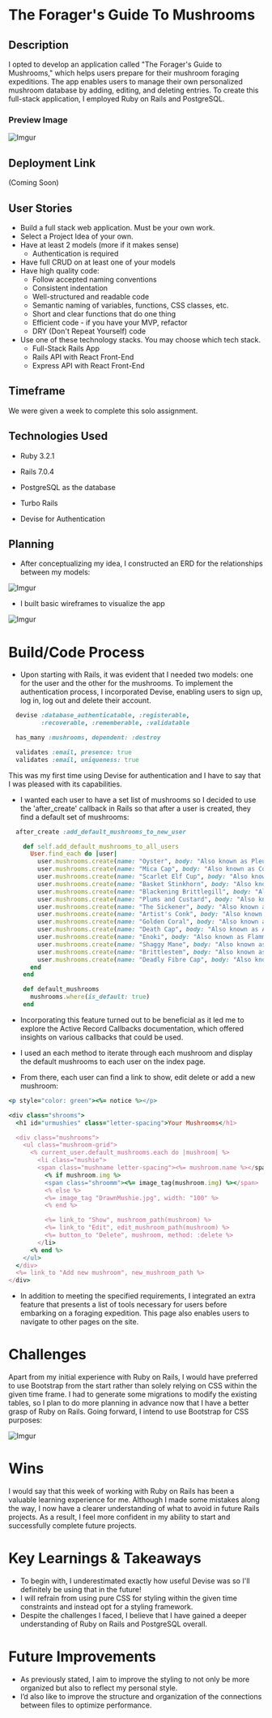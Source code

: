# The Forager's Guide To Mushrooms

## Description

I opted to develop an application called "The Forager's Guide to Mushrooms," which helps users prepare for their mushroom foraging expeditions. The app enables users to manage their own personalized mushroom database by adding, editing, and deleting entries. To create this full-stack application, I employed Ruby on Rails and PostgreSQL.

### Preview Image

![Imgur](https://i.imgur.com/rRNuR93.png)

## Deployment Link

(Coming Soon)

## User Stories

* Build a full stack web application. Must be your own work.
* Select a Project Idea of your own.
* Have at least 2 models (more if it makes sense)
  * Authentication is required
* Have full CRUD on at least one of your models 
* Have high quality code:
  * Follow accepted naming conventions
  * Consistent indentation
  * Well-structured and readable code
  * Semantic naming of variables, functions, CSS classes, etc.
  * Short and clear functions that do one thing
  * Efficient code - if you have your MVP, refactor
  * DRY (Don't Repeat Yourself) code
* Use one of these technology stacks. You may choose which tech stack.
  * Full-Stack Rails App
  * Rails API with React Front-End
  * Express API with React Front-End

## Timeframe 

We were given a week to complete this solo assignment.

## Technologies Used

* Ruby 3.2.1

* Rails 7.0.4

* PostgreSQL as the database

* Turbo Rails

* Devise for Authentication

## Planning

* After conceptualizing my idea, I constructed an ERD for the relationships between my models:

![Imgur](https://i.imgur.com/Qk0UwjV.png)

* I built basic wireframes to visualize the app

![Imgur](https://i.imgur.com/dKaNaKL.png)

# Build/Code Process

* Upon starting with Rails, it was evident that I needed two models: one for the user and the other for the mushrooms. To implement the authentication process, I incorporated Devise, enabling users to sign up, log in, log out and delete their account.

```ruby on rails
  devise :database_authenticatable, :registerable,
         :recoverable, :rememberable, :validatable

  has_many :mushrooms, dependent: :destroy

  validates :email, presence: true
  validates :email, uniqueness: true
```

This was my first time using Devise for authentication and I have to say that I was pleased with its capabilities.

* I wanted each user to have a set list of mushrooms so I decided to use the 'after_create' callback in Rails so that after a user is created, they find a default set of mushrooms:

```ruby on rails
  after_create :add_default_mushrooms_to_new_user

    def self.add_default_mushrooms_to_all_users
      User.find_each do |user|
        user.mushrooms.create(name: "Oyster", body: "Also known as Pleurotus ostreatus, the oyster  is highly nutritious. Oyster mushrooms may promote heart and immune system health, encourage healthy blood sugar control, and provide antioxidant and anti-inflammatory effects", psychedelic: false, deadly: false, img: "https://i.pinimg.com/564x/b2/5c/a0/b25ca021a20222e0f70d66af3a1a59b2.jpg")
        user.mushrooms.create(name: "Mica Cap", body: "Also known as Coprinellus Micaceus, the Mica cap contains bioactive compounds that have the potential to be used as adjuvants in cancer chemotherapy", psychedelic: false, deadly: false, img: "https://i.pinimg.com/564x/60/c1/cb/60c1cbfdc8736f31638bbbc356570206.jpg")
        user.mushrooms.create(name: "Scarlet Elf Cup", body: "Also known as Sarcoscypha Coccinea, the Scarlet Elf Cup is a hard to find mushroom with a terrible taste. Though it is not poisonous, it is not recommended for consumption", psychedelic: false, deadly: false, img: "https://i.pinimg.com/564x/69/a7/e2/69a7e2d5332ec68201b5b2535303c0d6.jpg")
        user.mushrooms.create(name: "Basket Stinkhorn", body: "Also known as Clathrus ruber, the stinkhorn mushroom is not poisonous until it starts to smell like rotting meat. Stinkhorn is edible, but only at the egg stage when the smell is less strong. ", psychedelic: false, deadly: false, img: "https://i.pinimg.com/564x/09/1e/16/091e16662da815e525344a5ecfe4d338.jpg")
        user.mushrooms.create(name: "Blackening Brittlegill", body: "Also known as Russula Nigricans, the Blackening Brittlegill is found all over Europe from Scandinavia to the Mediterranean. The sometimes finely felty but often smooth cap peels to about 75%.", psychedelic: false, deadly: false, img: "https://i.pinimg.com/564x/65/78/ba/6578baeb4255f59aba1bd43b1877d0a6.jpg")
        user.mushrooms.create(name: "Plums and Custard", body: "Also known as Tricholomopsis Rutilans, the Plums and Custard mushroom is found growing on rotting stumps and trunks. It can grow in large numbers is not typically considered edible.", psychedelic: false, deadly: true, img: "https://i.pinimg.com/564x/9b/3b/79/9b3b798a358143a238c7d8b4481785d7.jpg")
        user.mushrooms.create(name: "The Sickener", body: "Also known as Russula Emetica, the Sickener causes most people who ingest it to vomit. Do your best not to eat this one", psychedelic: false, deadly: false, img: "https://i.pinimg.com/564x/ec/30/61/ec3061fa16cc9352ff0aa44cd06c5107.jpg")
        user.mushrooms.create(name: "Artist's Conk", body: "Also known as Ganoderma Applanatum, the Artist's Conk is a wood fungus. In Chinese medicine this fungus has been used to treat rheumatic tuberculosis and esophageal carcinoma.", psychedelic: false, deadly: false, img: "https://i.pinimg.com/564x/97/63/61/976361c66afc589b5e016e4330eb75c6.jpg")
        user.mushrooms.create(name: "Golden Coral", body: "Also known as Ramaria aurea, the Golden Coral is not general considered a mushroom to be picked as it can easily be mistaken for its poisonous lookalikes.", psychedelic: false, deadly: false, img: "https://i.pinimg.com/564x/11/aa/58/11aa5881504e8c0bb464cb25efa12088.jpg")
        user.mushrooms.create(name: "Death Cap", body: "Also known as Amanita phalloides, the Death cap is one of the mushrooms that cause the most deaths worldwide. The caps tend to be pale green or sometimes pale yellow or brown. ", psychedelic: false, deadly: true, img: "https://i.pinimg.com/564x/77/b6/4a/77b64ae486c59dc484b2a0191666261e.jpg")
        user.mushrooms.create(name: "Enoki", body: "Also known as Flammulina Filiformis, the Enoki is highly nutritious and can support heart, brain and immunity health.", psychedelic: false, deadly: false, img: "https://i.pinimg.com/564x/17/4f/87/174f87bef026a8f73205a8c0e9042fdc.jpg")
        user.mushrooms.create(name: "Shaggy Mane", body: "Also known as Coprinellus Micaceus, the Shaggy Mane is a very poisonous mushroom that is often confused for an edible lookalike. Dont eat it!", psychedelic: false, deadly: true, img: "https://i.pinimg.com/564x/09/c2/62/09c262daec9c565d4b08b3633f3d5503.jpg")
        user.mushrooms.create(name: "Brittlestem", body: "Also known as Psathyrella candolleana, the Brittlestem is a psilocybin mushroom found growing during spring and summer.", psychedelic: true, deadly: false, img: "https://i.pinimg.com/564x/b5/3a/6a/b53a6a821afaf76279672be4dd4714db.jpg")
        user.mushrooms.create(name: "Deadly Fibre Cap", body: "Also known as Inocybe erubescens, the Deadly Fibre Cap is one of the deadliest known mushrooms. Its cap is conical and can have white gills when young so dont confuse it for a St Georges mushroom.", psychedelic: false, deadly: false, img: "https://i.pinimg.com/564x/d4/24/85/d424851ae94c85aecc8873603fda61c0.jpg")
      end
    end

    def default_mushrooms
      mushrooms.where(is_default: true)
    end
```

* Incorporating this feature turned out to be beneficial as it led me to explore the Active Record Callbacks documentation, which offered insights on various callbacks that could be used.
* I used an each method to iterate through each mushroom and display the default mushrooms to each user on the index page.

* From there, each user can find a link to show, edit delete or add a new mushroom:

```ruby on rails
<p style="color: green"><%= notice %></p>

<div class="shrooms">
  <h1 id="urmushies" class="letter-spacing">Your Mushrooms</h1>

  <div class="mushrooms">
    <ul class="mushroom-grid">
      <% current_user.default_mushrooms.each do |mushroom| %>
        <li class="mushie">
        <span class="mushname letter-spacing"><%= mushroom.name %></span>
          <% if mushroom.img %>
          <span class="shroomm"><%= image_tag(mushroom.img) %></span>
          <% else %>
          <%= image_tag "DrawnMushie.jpg", width: "100" %>
          <% end %>

          <%= link_to "Show", mushroom_path(mushroom) %>
          <%= link_to "Edit", edit_mushroom_path(mushroom) %>
          <%= button_to "Delete", mushroom, method: :delete %>
        </li>
      <% end %>
    </ul>
  </div>
  <%= link_to "Add new mushroom", new_mushroom_path %>
</div>
```

* In addition to meeting the specified requirements, I integrated an extra feature that presents a list of tools necessary for users before embarking on a foraging expedition. This page also enables users to navigate to other pages on the site.

# Challenges

Apart from my initial experience with Ruby on Rails, I would have preferred to use Bootstrap from the start rather than solely relying on CSS within the given time frame. I had to generate some migrations to modify the existing tables, so I plan to do more planning in advance now that I have a better grasp of Ruby on Rails. Going forward, I intend to use Bootstrap for CSS purposes:

![Imgur](https://i.imgur.com/zLrDNhZ.png)

# Wins

I would say that this week of working with Ruby on Rails has been a valuable learning experience for me. Although I made some mistakes along the way, I now have a clearer understanding of what to avoid in future Rails projects. As a result, I feel more confident in my ability to start and successfully complete future projects.

# Key Learnings & Takeaways

* To begin with, I underestimated exactly how useful Devise was so I'll definitely be using that in the future!
* I will refrain from using pure CSS for styling within the given time constraints and instead opt for a styling framework.
* Despite the challenges I faced, I believe that I have gained a deeper understanding of Ruby on Rails and PostgreSQL overall.

# Future Improvements

* As previously stated, I aim to improve the styling to not only be more organized but also to reflect my personal style.
* I’d also like to improve the structure and organization of the connections between files to optimize performance.








